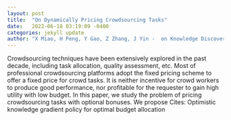 ```yaml
---
layout: post
title:  "On Dynamically Pricing Crowdsourcing Tasks"
date:   2022-06-18 03:19:09 -0400
categories: jekyll update
author: "X Miao, H Peng, Y Gao, Z Zhang, J Yin -  on Knowledge Discovery from Data (TKDD), 2022"
---
```

Crowdsourcing techniques have been extensively explored in the past decade, including task allocation, quality assessment, etc. Most of professional crowdsourcing platforms adopt the fixed pricing scheme to offer a fixed price for crowd tasks. It is neither incentive for crowd workers to produce good performance, nor profitable for the requester to gain high utility with low budget. In this paper, we study the problem of pricing crowdsourcing tasks with optional bonuses. We propose 
Cites: Optimistic knowledge gradient policy for optimal budget allocation